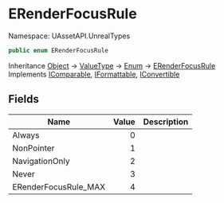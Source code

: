 # ERenderFocusRule

Namespace: UAssetAPI.UnrealTypes

```csharp
public enum ERenderFocusRule
```

Inheritance [Object](https://docs.microsoft.com/en-us/dotnet/api/system.object) → [ValueType](https://docs.microsoft.com/en-us/dotnet/api/system.valuetype) → [Enum](https://docs.microsoft.com/en-us/dotnet/api/system.enum) → [ERenderFocusRule](./uassetapi.unrealtypes.erenderfocusrule.md)<br>
Implements [IComparable](https://docs.microsoft.com/en-us/dotnet/api/system.icomparable), [IFormattable](https://docs.microsoft.com/en-us/dotnet/api/system.iformattable), [IConvertible](https://docs.microsoft.com/en-us/dotnet/api/system.iconvertible)

## Fields

| Name | Value | Description |
| --- | --: | --- |
| Always | 0 |  |
| NonPointer | 1 |  |
| NavigationOnly | 2 |  |
| Never | 3 |  |
| ERenderFocusRule_MAX | 4 |  |
